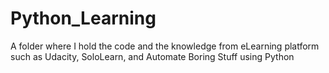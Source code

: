 # Python_Learning
A folder where I hold the code and the knowledge from eLearning platform such as Udacity, SoloLearn, and Automate Boring Stuff using Python
